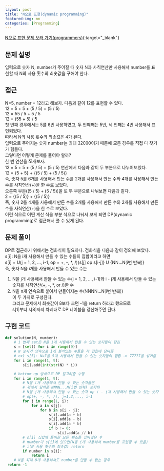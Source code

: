 ```yaml
---
layout: post
title: "N으로 표현(dynamic programming)"
featured-img: nn
categories: [Programming]
---
```


[N으로 표현 문제 보러 가기(programmers)](https://programmers.co.kr/learn/courses/30/lessons/42895){:target="\_blank"}

## 문제 설명

입력으로 숫자 N, number가 주어질 때 숫자 N과 사칙연산만 사용해서 number를 표현할 때 N의 사용 횟수의 최솟값을 구해야 한다.

## 접근

N=5, number = 12라고 해보자. 다음과 같이 12를 표현할 수 있다.  
12 = 5 + 5 + (5 / 5) + (5 / 5)  
12 = 55 / 5 + 5 / 5  
12 = (55 + 5) / 5  
첫 번째 경우에서는 5를 6번 사용하였고, 두 번쨰째는 5번, 세 번째는 4번 사용해서 표현되었다.  
따라서 N의 사용 횟수의 최솟값은 4가 된다.  
입력으로 주어지는 숫자 number는 최대 32000이기 때문에 모든 경우를 직접 다 찾기가 힘들다.  
그렇다면 어떻게 문제를 풀어야 할까?  
한 번 연산을 쪼개보자.  
12 = 5 + 5 + (5 / 5) + (5 / 5) 연산에서 다음과 같이 두 부분으로 나누어보았다.  
12 = {5 + 5} + {(5 / 5) + (5 / 5)}  
즉, 숫자 5를 6개를 사용해서 만든 수를 2개를 사용해서 만든 수와 4개를 사용해서 만든 수를 사칙연산(+)을 한 수로 보았다.  
오른쪽 부분((5 / 5) + (5 / 5))을 또 두 부분으로 나눠보면 다음과 같다.  
2 = {(5 / 5)} + {(5 / 5)}  
즉, 숫자 2를 4개를 사용해서 만든 수를 2개를 사용해서 만든 수와 2개를 사용해서 만든 수를 사칙연산(+)을 한 수로 보았다.  
이런 식으로 어떤 계산 식을 부분 식으로 나눠서 보게 되면 DP(dynamic programming)로 접근해서 풀 수 있게 된다.

## 문제 풀이

DP로 접근하기 위해서는 점화식이 필요하다. 점화식을 다음과 같이 정의해 보았다.  
s[i]: N을 i개 사용해서 만들 수 있는 수들의 집합이라고 하면  
s[i] = U(j = 1, 2, ..., i-1, op = +, -, \*, /){s[j] op s[i-j]} U {NN...N(i번 반복)}  
즉, 숫자 N을 i개를 사용해서 만들 수 있는 수는

1. N을 j개 사용해서 만들 수 있는 수(j = 1, 2, ..., i-1)와 i - j개 사용해서 만들 수 있는 숫자를 사칙연산(+, -, \*, or /)한 수
2. N을 n개 연속으로 붙여서 만들어지는 수(NNNN...N(i번 반복))  
   이 두 가지로 구성된다.  
   그리고 문제에서 최솟값이 8보다 크면 -1을 return 하라고 했으므로  
   s[1]부터 s[8]까지 차례대로 DP 테이블을 갱신해주면 된다.

## 구현 코드

```python
def solution(N, number):
    # i 번째 set은 N을 i개 사용해서 만들 수 있는 숫자들이 담김
    s = [set() for i in range(9)]
    # N 숫자가 연속으로 i개 붙어있는 수들을 각 집합에 담아줌
    # ex) s[5]: N=7을 5개 사용해서 만들 수 있는 숫자들의 집합 -> 77777을 넣어줌
    for i in range(1, 9):
        s[i].add(int(str(N) * i))

    # bottom up 방식으로 DP 알고리즘 수행
    for i in range(1, 9):
        # N을 i개 사용해서 만들 수 있는 숫자들은
        # 위에서 담아준 NNNN...N(i번 반복) 숫자와
        # N을 j개 사용해서 만들 수 있는 숫자 op i - j개 사용해서 만들 수 있는 숫자로 나타낼 수 있음
        # op(+, -, *, /), j=1,2,..., i-1
        for j in range(1, i):
            for a in s[j]:
                for b in s[i - j]:
                    s[i].add(a + b)
                    s[i].add(a - b)
                    s[i].add(a * b)
                    if b != 0:
                        s[i].add(a // b)
        # s[i] 집합에 들어갈 모든 원소를 집어넣은 후
        # number가 s[i]에 있으면(N을 i개 사용해서 number를 표현할 수 있음)
        # i(N 사용 횟수의 최솟값) return
        if number in s[i]:
            return i
    # N을 최대 8개 사용해서도 number를 만들 수 없는 경우
 return -1
```
